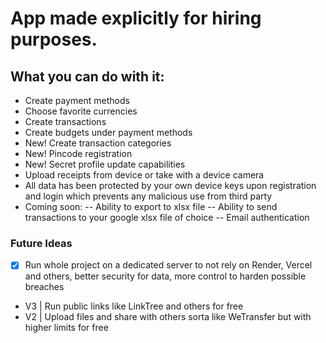 # App made explicitly for hiring purposes.

## What you can do with it:

- Create payment methods
- Choose favorite currencies
- Create transactions
- Create budgets under payment methods
- New! Create transaction categories
- New! Pincode registration
- New! Secret profile update capabilities
- Upload receipts from device or take with a device camera
- All data has been protected by your own device keys upon registration and login which prevents any malicious use from third party
- Coming soon:
  -- Ability to export to xlsx file
  -- Ability to send transactions to your google xlsx file of choice
  -- Email authentication

### Future Ideas

- [x] Run whole project on a dedicated server to not rely on Render, Vercel and others, better security for data, more control to harden possible breaches
- V3 | Run public links like LinkTree and others for free
- V2 | Upload files and share with others sorta like WeTransfer but with higher limits for free
